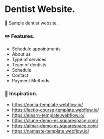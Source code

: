 # Dentist Website.
🦷 Sample dentist website.

### ✏️ Features.
- Schedule appointments
- About us
- Type of services
- Team of dentists
- Schedule
- Contact
- Payment Methods

### 📌 Inspiration.
- https://eonia-template.webflow.io/
- https://lectio-course-template.webflow.io/
- https://elearn-template.webflow.io/
- https://clune-demo-es.squarespace.com/
- https://almar-demo-es.squarespace.com/
- https://namaste-template.webflow.io/

